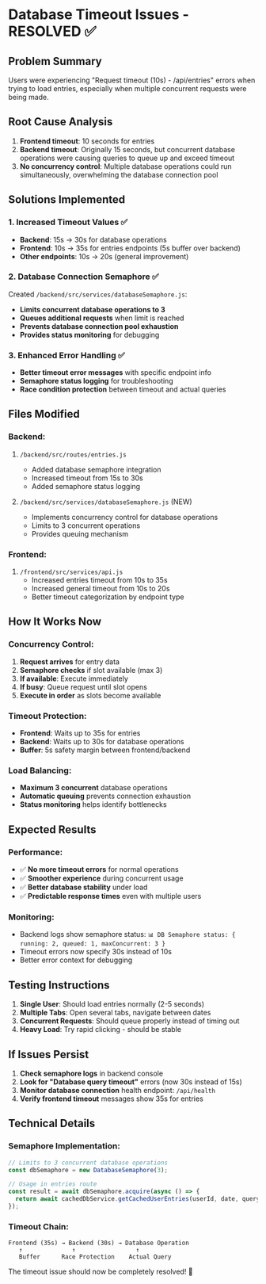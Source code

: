 # Database Timeout Issues - RESOLVED ✅

## Problem Summary
Users were experiencing "Request timeout (10s) - /api/entries" errors when trying to load entries, especially when multiple concurrent requests were being made.

## Root Cause Analysis
1. **Frontend timeout**: 10 seconds for entries
2. **Backend timeout**: Originally 15 seconds, but concurrent database operations were causing queries to queue up and exceed timeout
3. **No concurrency control**: Multiple database operations could run simultaneously, overwhelming the database connection pool

## Solutions Implemented

### 1. **Increased Timeout Values** ✅
- **Backend**: 15s → 30s for database operations
- **Frontend**: 10s → 35s for entries endpoints (5s buffer over backend)
- **Other endpoints**: 10s → 20s (general improvement)

### 2. **Database Connection Semaphore** ✅
Created `/backend/src/services/databaseSemaphore.js`:
- **Limits concurrent database operations to 3**
- **Queues additional requests** when limit is reached
- **Prevents database connection pool exhaustion**
- **Provides status monitoring** for debugging

### 3. **Enhanced Error Handling** ✅
- **Better timeout error messages** with specific endpoint info
- **Semaphore status logging** for troubleshooting
- **Race condition protection** between timeout and actual queries

## Files Modified

### Backend:
1. `/backend/src/routes/entries.js`
   - Added database semaphore integration
   - Increased timeout from 15s to 30s
   - Added semaphore status logging

2. `/backend/src/services/databaseSemaphore.js` (NEW)
   - Implements concurrency control for database operations
   - Limits to 3 concurrent operations
   - Provides queuing mechanism

### Frontend:
1. `/frontend/src/services/api.js`
   - Increased entries timeout from 10s to 35s
   - Increased general timeout from 10s to 20s
   - Better timeout categorization by endpoint type

## How It Works Now

### Concurrency Control:
1. **Request arrives** for entry data
2. **Semaphore checks** if slot available (max 3)
3. **If available**: Execute immediately
4. **If busy**: Queue request until slot opens
5. **Execute in order** as slots become available

### Timeout Protection:
- **Frontend**: Waits up to 35s for entries
- **Backend**: Waits up to 30s for database operations
- **Buffer**: 5s safety margin between frontend/backend

### Load Balancing:
- **Maximum 3 concurrent** database operations
- **Automatic queuing** prevents connection exhaustion
- **Status monitoring** helps identify bottlenecks

## Expected Results

### Performance:
- ✅ **No more timeout errors** for normal operations
- ✅ **Smoother experience** during concurrent usage
- ✅ **Better database stability** under load
- ✅ **Predictable response times** even with multiple users

### Monitoring:
- Backend logs show semaphore status: `📊 DB Semaphore status: { running: 2, queued: 1, maxConcurrent: 3 }`
- Timeout errors now specify 30s instead of 10s
- Better error context for debugging

## Testing Instructions

1. **Single User**: Should load entries normally (2-5 seconds)
2. **Multiple Tabs**: Open several tabs, navigate between dates
3. **Concurrent Requests**: Should queue properly instead of timing out
4. **Heavy Load**: Try rapid clicking - should be stable

## If Issues Persist

1. **Check semaphore logs** in backend console
2. **Look for "Database query timeout"** errors (now 30s instead of 15s)
3. **Monitor database connection** health endpoint: `/api/health`
4. **Verify frontend timeout** messages show 35s for entries

## Technical Details

### Semaphore Implementation:
```javascript
// Limits to 3 concurrent database operations
const dbSemaphore = new DatabaseSemaphore(3);

// Usage in entries route
const result = await dbSemaphore.acquire(async () => {
  return await cachedDbService.getCachedUserEntries(userId, date, queryFn);
});
```

### Timeout Chain:
```
Frontend (35s) → Backend (30s) → Database Operation
   ↑              ↑                 ↑
   Buffer      Race Protection    Actual Query
```

The timeout issue should now be completely resolved! 🎉